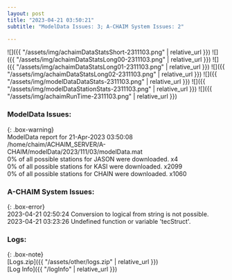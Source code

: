 ```yaml
---
layout: post
title: "2023-04-21 03:50:21"
subtitle: "ModelData Issues: 3; A-CHAIM System Issues: 2"

---
```


![]({{ "/assets/img/achaimDataStatsShort-2311103.png" | relative_url }})
![]({{ "/assets/img/achaimDataStatsLong00-2311103.png" | relative_url }})
![]({{ "/assets/img/achaimDataStatsLong01-2311103.png" | relative_url }})
![]({{ "/assets/img/achaimDataStatsLong02-2311103.png" | relative_url }})
![]({{ "/assets/img/modelDataDataStats-2311103.png" | relative_url }})
![]({{ "/assets/img/modelDataStationStats-2311103.png" | relative_url }})
![]({{ "/assets/img/achaimRunTime-2311103.png" | relative_url }})


### ModelData Issues:  
  
{: .box-warning}  
 ModelData report for 21-Apr-2023 03:50:08   
 /home/chaim/ACHAIM_SERVER/A-CHAIM/modelData/2023/111/03/modelData.mat   
 0% of all possible stations for JASON were downloaded. x4   
 0% of all possible stations for KASI were downloaded. x2099   
 0% of all possible stations for CHAIN were downloaded. x1060   
  
### A-CHAIM System Issues:  
  
{: .box-error}  
2023-04-21 02:50:24 Conversion to logical from string is not possible.  
2023-04-21 03:23:26 Undefined function or variable 'tecStruct'.  

### Logs:  
  
{: .box-note}  
[Logs.zip]({{ "/assets/other/logs.zip" | relative_url }})  
[Log Info]({{ "/logInfo" | relative_url }})  
